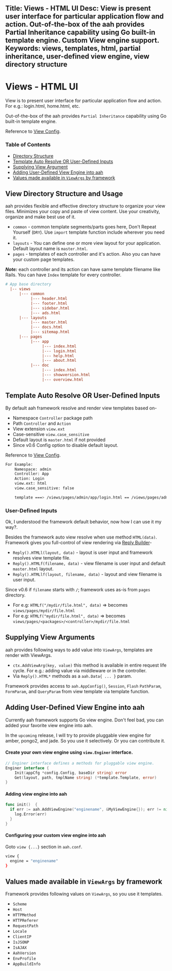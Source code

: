 Title: Views - HTML UI
Desc: View is present user interface for particular application flow and action. Out-of-the-box of the aah provides Partial Inheritance capability using Go built-in template engine. Custom View engine support.
Keywords: views, templates, html, partial inheritance, user-defined view engine, view directory structure
---
# Views - HTML UI

View is to present user interface for particular application flow and action. For e.g.: login.html, home.html, etc.

Out-of-the-box of the aah provides `Partial Inheritance` capability using Go built-in template engine.

Reference to [View Config](app-config.html#section-view).

### Table of Contents

  * [Directory Structure](#view-directory-structure-and-usage)
  * [Template Auto Resolve OR User-Defined Inputs](#template-auto-resolve-or-user-defined-inputs)
  * [Supplying View Argument](#supplying-view-arguments)
  * [Adding User-Defined View Engine into aah](#adding-user-defined-view-engine-into-aah)
  * [Values made available in `ViewArgs` by framework](#)


## View Directory Structure and Usage

aah provides flexible and effective directory structure to organize your view files. Minimizes your copy and paste of view content. Use your creativity, organize and make best use of it.

  * `common` - common template segments/parts goes here, Don't Repeat Yourself (`DRY`). Use `import` template function include wherever you need it.
  * `layouts` - You can define one or more view layout for your application. Default layout name is `master.html`.
  * `pages` - templates of each controller and it's action. Also you can have your custom page templates.

***Note:*** each controller and its action can have same template filename like Rails. You can have `Index` template for every controller.

```cfg
# App base directory
  |-- views
      |--- common
           |--- header.html
           |--- footer.html
           |--- sidebar.html
           |--- ads.html
      |--- layouts
           |--- master.html
           |--- docs.html
           |--- sitemap.html
      |--- pages
           |--- app
                |--- index.html
                |--- login.html
                |--- help.html
                |--- about.html
           |--- doc
                |--- index.html
                |--- showversion.html
                |--- overview.html
```

## Template Auto Resolve OR User-Defined Inputs

By default aah framework resolve and render view templates based on-

  * Namespace `Controller` package path
  * Path `Controller` and `Action`
  * View extension `view.ext`
  * Case-sensitive `view.case_sensitive`
  * Default layout is `master.html` if not provided
  * <span class="badge lb-sm">Since v0.6</span> Config option to disable default layout.

Reference to [View Config](app-config.html#section-view).

```bash
For Example:
    Namespace: admin
    Controller: App
    Action: Login
    view.ext: html
    view.case_sensitive: false

    template ===> /views/pages/admin/app/login.html == /views/pages/admin/App/Login.html
```

### User-Defined Inputs

Ok, I understood the framework default behavior, now how I can use it my way?.

Besides the framework auto view resolve when use method `HTML(data)`. Framework gives you full-control of view rendering via [Reply Builder](reply.html#response-content)-

  * `Reply().HTMLl(layout, data)` - layout is user input and framework resolves view template file.
  * `Reply().HTMLf(filename, data)` - view filename is user input and default `master.html` layout.
  * `Reply().HTMLlf(layout, filename, data)` - layout and view filename is user input.

<span class="badge lb-sm">Since v0.6</span> if `filename` starts with `/`; framework uses as-is from `pages` directory.

  * For e.g: `HTMLf("/mydir/file.html", data)` => becomes `views/pages/mydir/file.html`
  * For e.g: `HTMLf("mydir/file.html", data)` => becomes `views/pages/<packages>/<controller>/mydir/file.html`

## Supplying View Arguments

aah provides following ways to add value into `ViewArgs`, templates are render with ViewArgs.

  * `ctx.AddViewArg(key, value)` this method is available in entire request life cycle. For e.g.: adding value via middleware or in the controller.
  * Via `Reply().HTML*` methods as a `aah.Data{ ... }` param.

Framework provides access to `aah.AppConfig()`, `Session`, `Flash` `PathParam`, `FormParam`, and `QueryParam` from view template via template function.

## Adding User-Defined View Engine into aah

Currently aah framework supports Go view engine. Don't feel bad, you can added your favorite view engine into aah.

In the `upcoming` release, I will try to provide pluggable view engine for amber, pongo2, and jade. So you use it selectively. Or you can contribute it.

#### Create your own view engine using `view.Enginer` interface.

```go
// Enginer interface defines a methods for pluggable view engine.
Enginer interface {
	Init(appCfg *config.Config, baseDir string) error
	Get(layout, path, tmplName string) (*template.Template, error)
}
```

#### Adding view engine into aah

```go
func init()  {
  if err := aah.AddViewEngine("enginename", &MyViewEngine{}); err != nil {
    log.Error(err)
  }
}
```

#### Configuring your custom view engine into aah

Goto `view {...}` section in `aah.conf`.

```bash
view {
  engine = "enginename"
}
```

## Values made available in `ViewArgs` by framework

Framework provides following values on `ViewArgs`, so you use it templates.

  * `Scheme`
  * `Host`
  * `HTTPMethod`
  * `HTTPReferer`
  * `RequestPath`
  * `Locale`
  * `ClientIP`
  * `IsJSONP`
  * `IsAJAX`
  * `AahVersion`
  * `EnvProfile`
  * `AppBuildInfo`
